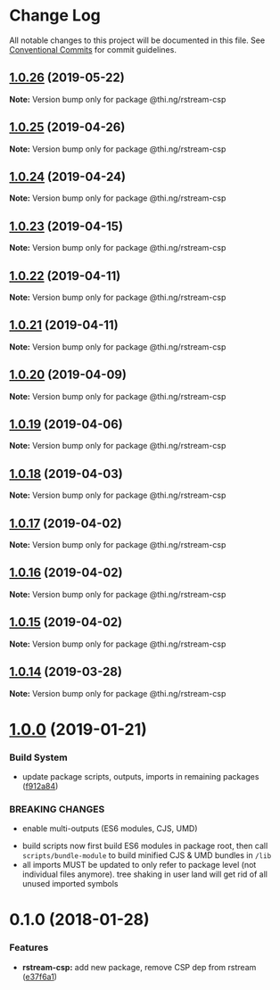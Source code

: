 # Change Log

All notable changes to this project will be documented in this file.
See [Conventional Commits](https://conventionalcommits.org) for commit guidelines.

## [1.0.26](https://github.com/thi-ng/umbrella/compare/@thi.ng/rstream-csp@1.0.25...@thi.ng/rstream-csp@1.0.26) (2019-05-22)

**Note:** Version bump only for package @thi.ng/rstream-csp





## [1.0.25](https://github.com/thi-ng/umbrella/compare/@thi.ng/rstream-csp@1.0.24...@thi.ng/rstream-csp@1.0.25) (2019-04-26)

**Note:** Version bump only for package @thi.ng/rstream-csp





## [1.0.24](https://github.com/thi-ng/umbrella/compare/@thi.ng/rstream-csp@1.0.23...@thi.ng/rstream-csp@1.0.24) (2019-04-24)

**Note:** Version bump only for package @thi.ng/rstream-csp





## [1.0.23](https://github.com/thi-ng/umbrella/compare/@thi.ng/rstream-csp@1.0.22...@thi.ng/rstream-csp@1.0.23) (2019-04-15)

**Note:** Version bump only for package @thi.ng/rstream-csp





## [1.0.22](https://github.com/thi-ng/umbrella/compare/@thi.ng/rstream-csp@1.0.21...@thi.ng/rstream-csp@1.0.22) (2019-04-11)

**Note:** Version bump only for package @thi.ng/rstream-csp





## [1.0.21](https://github.com/thi-ng/umbrella/compare/@thi.ng/rstream-csp@1.0.20...@thi.ng/rstream-csp@1.0.21) (2019-04-11)

**Note:** Version bump only for package @thi.ng/rstream-csp





## [1.0.20](https://github.com/thi-ng/umbrella/compare/@thi.ng/rstream-csp@1.0.19...@thi.ng/rstream-csp@1.0.20) (2019-04-09)

**Note:** Version bump only for package @thi.ng/rstream-csp





## [1.0.19](https://github.com/thi-ng/umbrella/compare/@thi.ng/rstream-csp@1.0.18...@thi.ng/rstream-csp@1.0.19) (2019-04-06)

**Note:** Version bump only for package @thi.ng/rstream-csp





## [1.0.18](https://github.com/thi-ng/umbrella/compare/@thi.ng/rstream-csp@1.0.17...@thi.ng/rstream-csp@1.0.18) (2019-04-03)

**Note:** Version bump only for package @thi.ng/rstream-csp





## [1.0.17](https://github.com/thi-ng/umbrella/compare/@thi.ng/rstream-csp@1.0.16...@thi.ng/rstream-csp@1.0.17) (2019-04-02)

**Note:** Version bump only for package @thi.ng/rstream-csp





## [1.0.16](https://github.com/thi-ng/umbrella/compare/@thi.ng/rstream-csp@1.0.15...@thi.ng/rstream-csp@1.0.16) (2019-04-02)

**Note:** Version bump only for package @thi.ng/rstream-csp





## [1.0.15](https://github.com/thi-ng/umbrella/compare/@thi.ng/rstream-csp@1.0.14...@thi.ng/rstream-csp@1.0.15) (2019-04-02)

**Note:** Version bump only for package @thi.ng/rstream-csp





## [1.0.14](https://github.com/thi-ng/umbrella/compare/@thi.ng/rstream-csp@1.0.13...@thi.ng/rstream-csp@1.0.14) (2019-03-28)

**Note:** Version bump only for package @thi.ng/rstream-csp







# [1.0.0](https://github.com/thi-ng/umbrella/compare/@thi.ng/rstream-csp@0.1.125...@thi.ng/rstream-csp@1.0.0) (2019-01-21)


### Build System

* update package scripts, outputs, imports in remaining packages ([f912a84](https://github.com/thi-ng/umbrella/commit/f912a84))


### BREAKING CHANGES

* enable multi-outputs (ES6 modules, CJS, UMD)

- build scripts now first build ES6 modules in package root, then call
  `scripts/bundle-module` to build minified CJS & UMD bundles in `/lib`
- all imports MUST be updated to only refer to package level
  (not individual files anymore). tree shaking in user land will get rid of
  all unused imported symbols


<a name="0.1.0"></a>
# 0.1.0 (2018-01-28)


### Features

* **rstream-csp:** add new package, remove CSP dep from rstream ([e37f6a1](https://github.com/thi-ng/umbrella/commit/e37f6a1))
